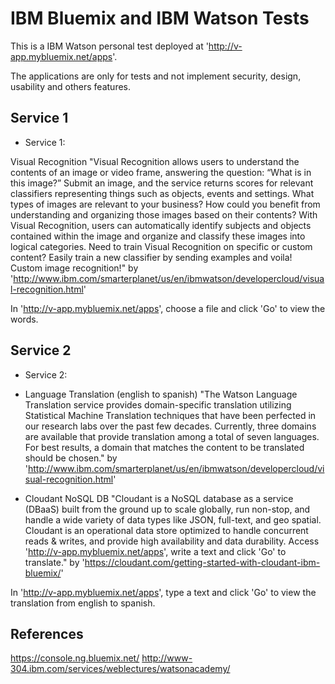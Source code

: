 IBM Bluemix and IBM Watson Tests
===

This is a IBM Watson personal test deployed at 'http://v-app.mybluemix.net/apps'.

The applications are only for tests and not implement security, design, usability and others features.


## Service 1

- Service 1:

Visual Recognition
"Visual Recognition allows users to understand the contents of an image or video frame, answering the question: “What is in this image?” Submit an image, and the service returns scores for relevant classifiers representing things such as objects, events and settings. What types of images are relevant to your business? How could you benefit from understanding and organizing those images based on their contents? With Visual Recognition, users can automatically identify subjects and objects contained within the image and organize and classify these images into logical categories. Need to train Visual Recognition on specific or custom content? Easily train a new classifier by sending examples and voila! Custom image recognition!" by 'http://www.ibm.com/smarterplanet/us/en/ibmwatson/developercloud/visual-recognition.html'

In 'http://v-app.mybluemix.net/apps', choose a file and click 'Go' to view the words.


## Service 2

- Service 2: 

- Language Translation (english to spanish)
"The Watson Language Translation service provides domain-specific translation utilizing Statistical Machine Translation techniques that have been perfected in our research labs over the past few decades. Currently, three domains are available that provide translation among a total of seven languages. For best results, a domain that matches the content to be translated should be chosen." by 'http://www.ibm.com/smarterplanet/us/en/ibmwatson/developercloud/visual-recognition.html'

- Cloudant NoSQL DB
"Cloudant is a NoSQL database as a service (DBaaS) built from the ground up to scale globally, run non-stop, and handle a wide variety of data types like JSON, full-text, and geo spatial. Cloudant is an operational data store optimized to handle concurrent reads & writes, and provide high availability and data durability.
Access 'http://v-app.mybluemix.net/apps', write a text and click 'Go' to translate." by 'https://cloudant.com/getting-started-with-cloudant-ibm-bluemix/'

In 'http://v-app.mybluemix.net/apps', type a text and click 'Go' to view the translation from english to spanish.


## References

https://console.ng.bluemix.net/
http://www-304.ibm.com/services/weblectures/watsonacademy/